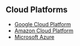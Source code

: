 ## Cloud Platforms
* [Google Cloud Platform](https://console.cloud.google.com/home/dashboard?project=netcse01928004636)
* [Amazon Cloud Platform](https://us-west-1.console.aws.amazon.com/console/home?region=us-west-1)
* [Microsoft Azure](https://portal.azure.com/#dashboard/private/4641bf77-d9a0-41b9-9993-5d7a89c0a00c)

